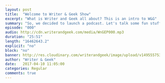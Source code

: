 ```yaml
---
layout: post
title:  "Welcome to Writer & Geek Show"
excerpt: "What is Writer and Geek all about? This is an intro to W&G"
summary: "So, we decided to launch a podcast. Let's talk some fun stuff here."
episode: "000"
audio: http://cdn.writerandgeek.com/media/WnGEP000.mp3
duration: "25:51"
length: "16462643.2"
explicit: "no"
block: "no"
banner: http://res.cloudinary.com/writerandgeek/image/upload/v1495557535/logo.jpg
author: "Writer & Geek"
date:   2017-04-10 11:05:00
categories: Regular
comments: true
---
```

